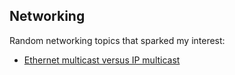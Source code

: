 Networking
----------

Random networking topics that sparked my interest:

* [Ethernet multicast versus IP multicast](Ethernet-multicast-versus-IP-multicast)

